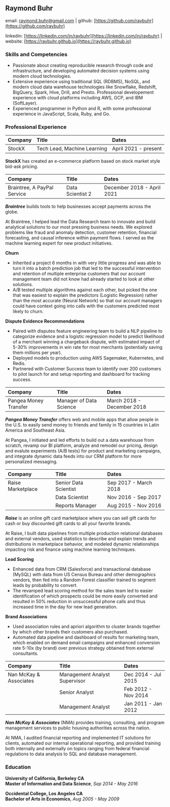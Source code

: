 
Raymond Buhr
------------

email: raymond.buhr@gmail.com | github: [https://github.com/raybuhr](https://github.com/raybuhr)

linkedin: [https://linkedin.com/in/raybuhr](https://linkedin.com/in/raybuhr) | website: [https://raybuhr.github.io](https://raybuhr.github.io)

### Skills and Competencies

- Passionate about creating reproducible research through code and infrastructure, and developing automated decision systems using modern cloud technologies.
- Extensive experience using traditional SQL (RDBMS), NoSQL, and modern cloud data warehouse technologies like Snowflake, Redshift, BigQuery, Spark, Hive, Drill, and Presto. Professional developement experience with cloud platforms including AWS, GCP, and IBM (SoftLayer).
- Experienced programmer in Python and R, with some professional experience in JavaScript, Scala, Ruby, and Go.


### Professional Experience

| Company                 | Title                       | Dates                   |
|:------------------------|:----------------------------|:------------------------|
| StockX                  | Tech Lead, Machine Learning | April 2021 - present |

**StockX** has created an e-commerce platform based on stock market style bid-ask pricing. 

| Company                     | Title                   | Dates                      |
|:----------------------------|:------------------------|:---------------------------|
| Braintree, A PayPal Service | Data Scientist 2        | December 2018 - April 2021 |

***Braintree*** builds tools to help businesses accept payments across the globe.

At Braintree, I helped lead the Data Research team to innovate and build analytical solutions to our most pressing business needs. We explored problems like fraud and anomaly detection, customer retention, financial forecasting, and causal inference within payment flows. I served as the machine learning expert for new product initiatives.

**Churn**

-   Inherited a project 6 months in with very little progress and was able to turn it into a batch prediction job that led to the successful intervention and retention of multiple enterprise customers that our account management team did not know had already started to look at other solutions.
-   A/B tested multiple algorithms against each other, but picked the one that was easiest to explain the predictors (Logistic Regression) rather than the most accurate (Neural Network) so that our account managers could have context going into calls with the customers predicted most likely to churn.

**Dispute Evidence Recommendations**

- Paired with disputes feature engineering team to build a NLP pipeline to categorize evidence and a logistic regression model to predict likelihood of a merchant winning a chargeback dispute, with estimated impact of 5-30% improvements in win rate for most merchants (potentially saving them millions per year).
- Deployed models to production using AWS Sagemaker, Kubernetes, and Redis. 
- Partnered with Customer Success team to identify over 200 customers to pilot launch for and setup reporting and dashboard for tracking success.


| Company               | Title                   | Dates                |
|:----------------------|:------------------------|:---------------------|
| Pangea Money Transfer | Manager of Data Science | March 2018 - December 2018 |

***Pangea Money Transfer*** offers web and mobile apps that allow people in the U.S. to easily send money to friends and family in 15 countries in Latin America and Southeast Asia.

At Pangea, I initiated and led efforts to build out a data warehouse from scratch, revamp our BI platform, analyze and remodel our pricing, design and evalute experiments (A/B tests) for product and marketing campaigns, and integrate dynamic data feeds into our CRM platform for more personalized messaging.

| Company           | Title                 | Dates                 |
|:------------------|:----------------------|:----------------------|
| Raise Marketplace | Senior Data Scientist | Sep 2017 - March 2018 |
|                   | Data Scientist        | Nov 2016 - Sep 2017   |
|                   | Reports Manager       | Aug 2015 - Nov 2016   |

***Raise*** is an online gift card marketplace where you can sell gift cards for cash or buy discounted gift cards to all your favorite brands.

At Raise, I built data pipelines from multiple production relational databases and external vendors, used statistics to describe and explain trends and distributions in marketplace behavior, and modeled dynamic relationships impacting risk and finance using machine learning techniques.

**Lead Scoring**

-   Enhanced data from CRM (Salesforce) and transactional database (MySQL) with data from US Census Bureau and other demographics vendors, then fed into a Random Forest classifier trained to segment leads by probability to convert.
-   The revamped lead scoring method for the sales team led to easier identification of which prospects could be more easily converted and resulted in 50% reduction in unsuccessful phone calls and thus increased time in the day for new lead generation.

**Brand Associations**

-   Used association rules and apriori algorithm to cluster brands together by which other brands their customers also purchased.
-   Automated data pipeline and dashboard of results for marketing team, which enabled on demand email campaigns and enhanced conversion rate 5-10x (by brand) over previous strategy obtained from external consultants.



| Company                | Title                   | Dates               |
|:-----------------------|:------------------------|:--------------------|
| Nan McKay & Associates | Management Analyst Supervisor | Dec 2014 - Jul 2015 |
|                        | Senior Analyst          | Feb 2012 - Nov 2014 |
|                        | Management Analyst      | Jan 2011 - Jan 2012 |

***Nan McKay & Associates*** (NMA) provides training, consulting, and program management services to public housing authorities across the nation.

At NMA, I audited financial reporting and implemented IT solutions for clients, automated our internal operational reporting, and provided training both internally and externally on topics ranging from federal financial regulations to data analysis to SQL and database management.

### Education

**University of California, Berkeley CA**  
**Master of Information and Data Science**, *Sep 2014 - May 2016*

**Occidental College, Los Angeles CA**  
**Bachelor of Arts in Economics**, *Aug 2005 - May 2009*

